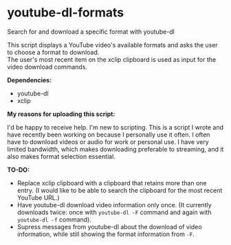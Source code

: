 # youtube-dl-formats
Search for and download a specific format with youtube-dl

This script displays a YouTube video's available formats and asks the user to choose a format to download.</br>
The user's most recent item on the xclip clipboard is used as input for the video download commands.

**Dependencies:**

 - youtube-dl
 - xclip

**My reasons for uploading this script:**

I'd be happy to receive help. I'm new to scripting. This is a script I wrote and have recently been working on because I personally use it often. I often have to download videos or audio for work or personal use. I have very limited bandwidth, which makes downloading preferable to streaming, and it also makes format selection essential.

**TO-DO:**

 - Replace xclip clipboard with a clipboard that retains more than one entry. (I would like to be able to search the clipboard for the most recent YouTube URL.)
 - Have youtube-dl download video information only once. (It currently downloads twice: once with `youtube-dl -F` command and again with `youtube-dl -f` command).
 - Supress messages from youtube-dl about the download of video information, while still showing the format information from `-F`.
